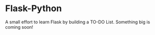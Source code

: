 # Flask-Python
A small effort to learn Flask by building a TO-DO List. Something big is coming soon!
